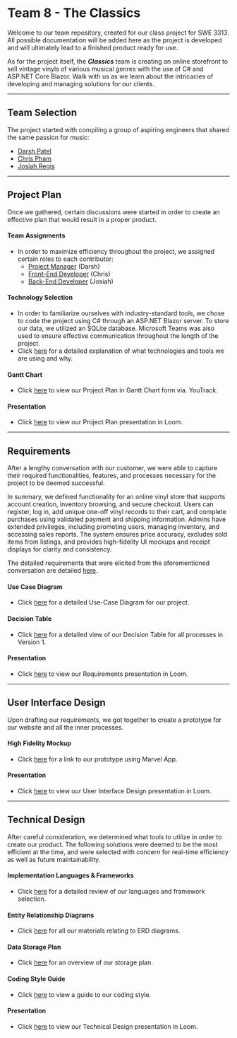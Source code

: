 # Team 8 - The Classics



Welcome to our team repository, created for our class project for SWE 3313. All possible documentation will be added here as the project is developed and will ultimately lead to a finished product ready for use.

As for the project itself, the ***Classics*** team is creating an online storefront to sell vintage vinyls of various musical genres with the use of C# and ASP.NET Core Blazor. Walk with us as we learn about the intricacies of developing and managing solutions for our clients.

---

## Team Selection

The project started with compiling a group of aspiring engineers that shared the same passion for music:

- [Darsh Patel](/resumes/darsh.md)
- [Chris Pham](/resumes/chris.md)
- [Josiah Regis](/resumes/josiah.md)

---

## Project Plan

Once we gathered, certain discussions were started in order to create an effective plan that would result in a proper product.

#### Team Assignments

- In order to maximize efficiency throughout the project, we assigned certain roles to each contributor:
  - [Project Manager](/projectplan/projectmanager.md) (Darsh)
  - [Front-End Developer](/projectplan/frontend.md) (Chris)
  - [Back-End Developer](/projectplan/backend.md) (Josiah)

#### Technology Selection

- In order to familiarize ourselves with industry-standard tools, we chose to code the project using C# through an ASP.NET Blazor server. To store our data, we utilized an SQLite database. Microsoft Teams was also used to ensure effective communication throughout the length of the project.
- Click [here](/projectplan/technologyselection.md) for a detailed explanation of what technologies and tools we are using and why.

#### Gantt Chart

- Click [here](/projectplan/ganttchart.png) to view our Project Plan in Gantt Chart form via. YouTrack.

#### Presentation
- Click [here](https://www.loom.com/share/61d8d45837cb4d569c5de5bd90054811) to view our Project Plan presentation in Loom.

---

## Requirements

After a lengthy conversation with our customer, we were able to capture their required functionalities, features, and processes necessary for the project to be deemed successful.

In summary, we defined functionality for an online vinyl store that supports account creation, inventory browsing, and secure checkout. Users can register, log in, add unique one-off vinyl records to their cart, and complete purchases using validated payment and shipping information. Admins have extended privileges, including promoting users, managing inventory, and accessing sales reports. The system ensures price accuracy, excludes sold items from listings, and provides high-fidelity UI mockups and receipt displays for clarity and consistency.

The detailed requirements that were elicited from the aforementioned conversation are detailed [here](/requirements/requirementswritten.md).

#### Use Case Diagram
- Click [here](/requirements/usecasediagram.md) for a detailed Use-Case Diagram for our project.

#### Decision Table
- Click [here](/requirements/decisiontable.md) for a detailed view of our Decision Table for all processes in Version 1.

#### Presentation
- Click [here](https://www.loom.com/share/069d267cb07d4b3eb83f0d792977e7f5?t=13) to view our Requirements presentation in Loom.

---

## User Interface Design

Upon drafting our requirements, we got together to create a prototype for our website and all the inner processes.
#### High Fidelity Mockup
- Click [here](https://marvelapp.com/prototype/g080003) for a link to our prototype using Marvel App.

#### Presentation
- Click [here](https://www.loom.com/share/7d4deb348f73421d88ecc8f2680b72e5) to view our User Interface Design presentation in Loom.

---
## Technical Design

After careful consideration, we determined what tools to utilize in order to create our product. The following solutions were deemed to be the most efficient at the time, and were selected with concern for real-time efficiency as well as future maintainability.

#### Implementation Languages & Frameworks
- Click [here](/technicaldesign/languagesframeworks.md) for a detailed review of our languages and framework selection.

#### Entity Relationship Diagrams
- Click [here](/technicaldesign/erd.md) for all our materials relating to ERD diagrams.

#### Data Storage Plan
- Click [here](/technicaldesign/datastorage.md) for an overview of our storage plan.

#### Coding Style Guide
- Click [here](/technicaldesign/codingstyle.md) to view a guide to our coding style.

#### Presentation
- Click [here]() to view our Technical Design presentation in Loom.

